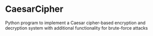 # CaesarCipher
Python program to implement a Caesar cipher-based encryption and decryption system with additional functionality for brute-force attacks
